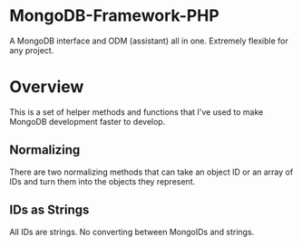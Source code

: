 MongoDB-Framework-PHP
=====================

A MongoDB interface and ODM (assistant) all in one. Extremely flexible for any project.

# Overview

This is a set of helper methods and functions that I've used to make MongoDB development faster to develop.

## Normalizing

There are two normalizing methods that can take an object ID or an array of IDs and turn them into the objects they represent.

## IDs as Strings

All IDs are strings. No converting between MongoIDs and strings.